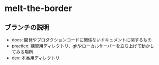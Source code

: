 # melt-the-border

## ブランチの説明
- docs: 開発やプロダクションコードに関係ないドキュメントに関するもの
- practice: 練習用ディレクトリ、gitやローカルサーバーを立ち上げて動かしてみる場所
- dev:  本番用ディレクトリ
